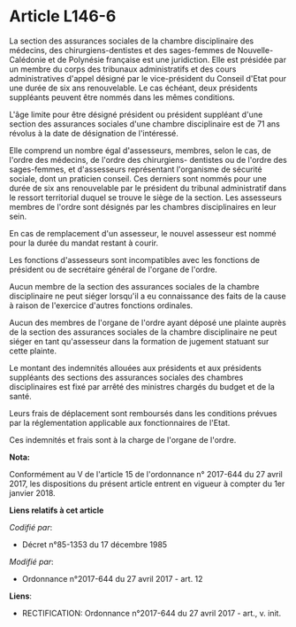 # Article L146-6

La section des assurances sociales de la chambre disciplinaire des médecins, des chirurgiens-dentistes et des sages-femmes de
Nouvelle-Calédonie et de Polynésie française est une juridiction. Elle est présidée par un membre du corps des tribunaux
administratifs et des cours administratives d'appel désigné par le vice-président du Conseil d'Etat pour une durée de six ans
renouvelable. Le cas échéant, deux présidents suppléants peuvent être nommés dans les mêmes conditions.

L'âge limite pour être désigné président ou président suppléant d'une section des assurances sociales d'une chambre
disciplinaire est de 71 ans révolus à la date de désignation de l'intéressé.

Elle comprend un nombre égal d'assesseurs, membres, selon le cas, de l'ordre des médecins, de l'ordre des chirurgiens-
dentistes ou de l'ordre des sages-femmes, et d'assesseurs représentant l'organisme de sécurité sociale, dont un praticien
conseil. Ces derniers sont nommés pour une durée de six ans renouvelable par le président du tribunal administratif dans le
ressort territorial duquel se trouve le siège de la section. Les assesseurs membres de l'ordre sont désignés par les chambres
disciplinaires en leur sein.

En cas de remplacement d'un assesseur, le nouvel assesseur est nommé pour la durée du mandat restant à courir.

Les fonctions d'assesseurs sont incompatibles avec les fonctions de président ou de secrétaire général de l'organe de
l'ordre.

Aucun membre de la section des assurances sociales de la chambre disciplinaire ne peut siéger lorsqu'il a eu connaissance des
faits de la cause à raison de l'exercice d'autres fonctions ordinales.

Aucun des membres de l'organe de l'ordre ayant déposé une plainte auprès de la section des assurances sociales de la chambre
disciplinaire ne peut siéger en tant qu'assesseur dans la formation de jugement statuant sur cette plainte.

Le montant des indemnités allouées aux présidents et aux présidents suppléants des sections des assurances sociales des
chambres disciplinaires est fixé par arrêté des ministres chargés du budget et de la santé.

Leurs frais de déplacement sont remboursés dans les conditions prévues par la réglementation applicable aux fonctionnaires de
l'Etat.

Ces indemnités et frais sont à la charge de l'organe de l'ordre.

**Nota:**

Conformément au V de l'article 15 de l'ordonnance n° 2017-644 du 27 avril 2017, les dispositions du présent article entrent
en vigueur à compter du 1er janvier 2018.

**Liens relatifs à cet article**

_Codifié par_:

  - Décret n°85-1353 du 17 décembre 1985

_Modifié par_:

  - Ordonnance n°2017-644 du 27 avril 2017 - art. 12

**Liens**:

  - RECTIFICATION: Ordonnance n°2017-644 du 27 avril 2017 - art., v. init.
